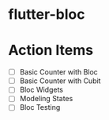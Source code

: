 # flutter-bloc

# Action Items
- [ ] Basic Counter with Bloc
- [ ] Basic Counter with Cubit
- [ ] Bloc Widgets
- [ ] Modeling States
- [ ] Bloc Testing
